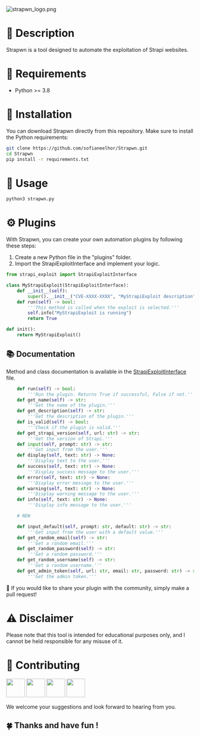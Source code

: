 ![strapwn_logo.png](https://cdn.discordapp.com/attachments/1032276231175020564/1107364471824977920/image.png)


# **🚀** Description


Strapwn is a tool designed to automate the exploitation of Strapi websites.

# 🐍 Requirements


- Python >= 3.8

# 🚀 Installation


You can download Strapwn directly from this repository. Make sure to install the Python requirements:

```bash
git clone https://github.com/sofianeelhor/Strapwn.git
cd Strapwn
pip install -r requirements.txt
```

# 📔 Usage


```bash
python3 strapwn.py
```

# ⚙️ Plugins


With Strapwn, you can create your own automation plugins by following these steps:

1. Create a new Python file in the "plugins" folder.
2. Import the StrapiExploitInterface and implement your logic.

```python
from strapi_exploit import StrapiExploitInterface

class MyStrapiExploit(StrapiExploitInterface):
    def __init__(self):
        super().__init__("CVE-XXXX-XXXX", "MyStrapiExploit description")
    def run(self) -> bool:
        '''This method is called when the exploit is selected.'''
        self.info("MyStrapiExploit is running")
        return True

def init():
    return MyStrapiExploit()
```

## 📚 Documentation


Method and class documentation is available in the [StrapiExploitInterface](./strapi_exploit.py) file.

```python
    def run(self) -> bool:
        '''Run the plugin. Returns True if successful, False if not.'''
    def get_name(self) -> str:
        '''Get the name of the plugin.'''
    def get_description(self) -> str:
        '''Get the description of the plugin.'''
    def is_valid(self) -> bool:
        '''Check if the plugin is valid.'''
    def get_strapi_version(self, url: str) -> str:
        '''Get the version of Strapi.'''
    def input(self, prompt: str) -> str:
        '''Get input from the user.'''
    def display(self, text: str) -> None:
        '''Display text to the user.'''
    def success(self, text: str) -> None:
        '''Display success message to the user.'''
    def error(self, text: str) -> None:
        '''Display error message to the user.'''
    def warning(self, text: str) -> None:
        '''Display warning message to the user.'''
    def info(self, text: str) -> None:
        '''Display info message to the user.'''

    # NEW

    def input_default(self, prompt: str, default: str) -> str:
        '''Get input from the user with a default value.'''
    def get_random_email(self) -> str:
        '''Get a random email.'''
    def get_random_password(self) -> str:
        '''Get a random password.'''
    def get_random_username(self) -> str:
        '''Get a random username.'''
    def get_admin_token(self, url: str, email: str, password: str) -> str:
        '''Get the admin token.'''
```

🌝 If you would like to share your plugin with the community, simply make a pull request!

# ⚠️ Disclaimer


Please note that this tool is intended for educational purposes only, and I cannot be held responsible for any misuse of it.

# 🤝 Contributing


<a href="https://github.com/Axel672"><img src="https://github.com/Axel672.png" width="50"></a>
<a href="https://github.com/sofianeelhor"><img src="https://github.com/sofianeelhor.png" width=50></a>
<a href="https://github.com/TomF0x"><img src="https://github.com/TomF0x.png" width=50></a>
<a href="https://github.com/HyouKash"><img src="https://github.com/HyouKash.png" width=50></a>


We welcome your suggestions and look forward to hearing from you.
## 🍀 Thanks and have fun !
